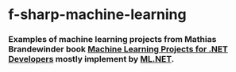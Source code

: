 # f-sharp-machine-learning

### Examples of machine learning projects from Mathias Brandewinder book [Machine Learning Projects for .NET Developers](https://www.apress.com/br/book/9781430267676) mostly implement by [ML.NET](https://github.com/dotnet/machinelearning).

